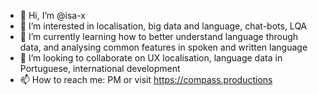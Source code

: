 - 👋 Hi, I’m @isa-x
- 👀 I’m interested in localisation, big data and language, chat-bots, LQA
- 🌱 I’m currently learning how to better understand language through data, and analysing common features in spoken and written language
- 💞️ I’m looking to collaborate on UX localisation, language data in Portuguese, international development
- 📫 How to reach me: PM or visit https://compass.productions

<!---
isa-x/isa-x is a ✨ special ✨ repository because its `README.md` (this file) appears on your GitHub profile.
You can click the Preview link to take a look at your changes.
--->
